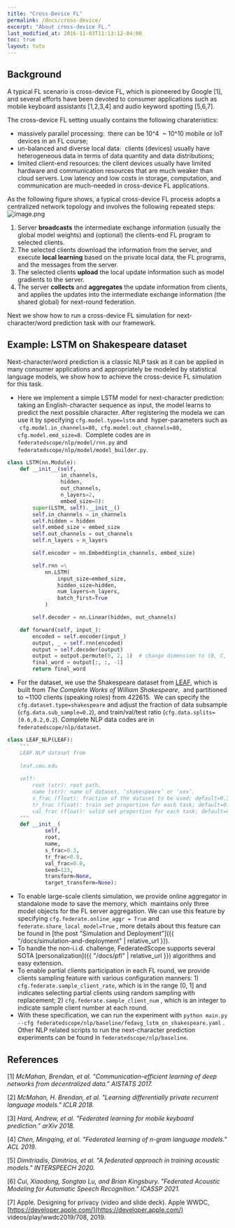 ```yaml
---
title: "Cross-Device FL"
permalink: /docs/cross-device/
excerpt: "About cross-device FL."
last_modified_at: 2016-11-03T11:13:12-04:00
toc: true
layout: tuto
---
```


<a name="yLclt"></a>
## Background

A typical FL scenario is cross-device FL, which is pioneered by Google [1], and several efforts have been devoted to consumer applications such as mobile keyboard assistants [1,2,3,4] and audio keyword spotting [5,6,7].

The cross-device FL setting usually contains the following charateristics:

- massively parallel processing:  there can be 10^4  ~ 10^10 mobile or IoT devices in an FL course;
- un-balanced and diverse local data:  clients (devices) usually have heterogeneous data in terms of data quantity and data distributions;
- limited client-end resources: the client devices usually have limited hardware and communication resources that are much weaker than cloud servers. Low latency and low costs in storage, computation, and communication are much-needed in cross-device FL applications.


As the following figure shows, a typical cross-device FL process adopts a centralized network topology and involves the following repeated steps:<br />![image.png](https://img.alicdn.com/imgextra/i2/O1CN01UdMdbC1FwrNHCj9MM_!!6000000000552-2-tps-1328-1120.png)

1. Server **broadcasts** the intermediate exchange information (usually the global model weights) and (optional) the clients-end FL program to selected clients.
1. The selected clients download the information from the server, and execute **local learning** based on the private local data, the FL programs, and the messages from the server.
1. The selected clients **upload** the local update information such as model gradients to the server.
1. The server **collects** and **aggregates** the update information from clients, and applies the updates into the intermediate exchange information (the shared global) for next-round federation.

Next we show how to run a cross-device FL simulation for next-character/word prediction task with our framework.

<a name="JbmMS"></a>
## Example: LSTM on Shakespeare dataset

Next-character/word prediction is a classic NLP task as it can be applied in many consumer applications and appropriately be modeled by statistical language models, we show how to achieve the cross-device FL simulation for this task.

- Here we implement a simple LSTM model for next-character prediction: taking an English-character sequence as input, the model learns to predict the next possible character. After registering the modela we can use it by specifying `cfg.model.type=lstm` and  hyper-parameters such as  `cfg.model.in_channels=80, cfg.model.out_channels=80, cfg.model.emd_size=8`.  Complete codes are in `federatedscope/nlp/model/rnn.py` and `federatedscope/nlp/model/model_builder.py`.

```python
class LSTM(nn.Module):
    def __init__(self,
                 in_channels,
                 hidden,
                 out_channels,
                 n_layers=2,
                 embed_size=8):
        super(LSTM, self).__init__()
        self.in_channels = in_channels
        self.hidden = hidden
        self.embed_size = embed_size
        self.out_channels = out_channels
        self.n_layers = n_layers

        self.encoder = nn.Embedding(in_channels, embed_size)

        self.rnn =\
            nn.LSTM(
                input_size=embed_size,
                hidden_size=hidden,
                num_layers=n_layers,
                batch_first=True
            )

        self.decoder = nn.Linear(hidden, out_channels)

    def forward(self, input_):
        encoded = self.encoder(input_)
        output, _ = self.rnn(encoded)
        output = self.decoder(output)
        output = output.permute(0, 2, 1)  # change dimension to (B, C, T)
        final_word = output[:, :, -1]
        return final_word
```

- For the dataset, we use the Shakespeare dataset from [LEAF](https://leaf.cmu.edu/), which is built from _The Complete Works of William Shakespeare_,  and partitioned to ~1100 clients (speaking roles) from 422615.  We can specify the `cfg.dataset.type=shakespeare` and adjust the fraction of data subsample (`cfg.data.sub_sample=0.2`), and train/val/test ratio (`cfg.data.splits=[0.6,0.2,0.2`). Complete NLP data codes are in `federatedscope/nlp/dataset`.

```python
class LEAF_NLP(LEAF):
    """
    LEAF NLP dataset from
    
    leaf.cmu.edu
    
    self:
        root (str): root path.
        name (str): name of dataset, ‘shakespeare’ or ‘xxx’.
        s_frac (float): fraction of the dataset to be used; default=0.3.
        tr_frac (float): train set proportion for each task; default=0.8.
        val_frac (float): valid set proportion for each task; default=0.0.
    """
    def __init__(
            self,
            root,
            name,
            s_frac=0.3, 
            tr_frac=0.8,
            val_frac=0.0,
            seed=123,
            transform=None,
            target_transform=None):
```

- To enable large-scale clients simulation, we provide online aggregator in standalone mode to save the memory, which  maintains only three model objects for the FL server aggregation. We can use this feature by specifying `cfg.federate.online_aggr = True` and `federate.share_local_model=True` , more details about this feature can be found in [the post "Simulation and Deployment"]({{ "/docs/simulation-and-deployment" | relative_url }}).
- To handle the non-i.i.d. challenge, FederatedScope supports several SOTA [personalization]({{ "/docs/pfl" | relative_url }}) algorithms and easy extension.
- To enable partial clients participation in each FL round, we provide clients sampling feature with various configuration manners: 1) `cfg.federate.sample_client_rate`, which is in the range (0, 1] and indicates selecting partial clients using random sampling with replacement; 2) `cfg.federate.sample_client_num` , which is an integer to indicate sample client number at each round.
- With these specification, we can run the experiment with `python main.py --cfg federatedscope/nlp/baseline/fedavg_lstm_on_shakespeare.yaml` . Other NLP related scripts to run the next-character prediction experiments can be found in `federatedscope/nlp/baseline`.

<a name="QrELc"></a>
## References

[1] _McMahan, Brendan, et al. "Communication-efficient learning of deep networks from decentralized data."_ _AISTATS_ _2017._

[2] _McMahan, H. Brendan, et al. "Learning differentially private recurrent language models." ICLR 2018._

[3] _Hard, Andrew, et al. "Federated learning for mobile keyboard prediction." arXiv 2018._

[4] _Chen, Mingqing, et al. "Federated learning of n-gram language models." ACL 2019._

[5] _Dimitriadis, Dimitrios, et al. "A federated approach in training acoustic models." INTERSPEECH 2020._

[6] _Cui, Xiaodong, Songtao Lu, and Brian Kingsbury. "Federated Acoustic Modeling for Automatic Speech Recognition." ICASSP 2021._

[7] Apple. Designing for privacy (video and slide deck). Apple WWDC, [https://developer.apple.com/](https://developer.apple.com/) videos/play/wwdc2019/708, 2019.
